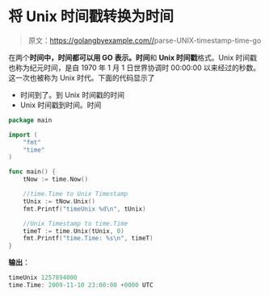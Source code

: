 # 将 Unix 时间戳转换为时间

> 原文：<https://golangbyexample.com//>parse-UNIX-timestamp-time-go

在两个**时间中，时间都可以用 GO 表示。时间**和 **Unix 时间戳**格式。Unix 时间戳也称为纪元时间，是自 1970 年 1 月 1 日世界协调时 00:00:00 以来经过的秒数。这一次也被称为 Unix 时代。下面的代码显示了

*   时间到了。到 Unix 时间戳的时间
*   Unix 时间戳到时间。时间

```go
package main

import (
    "fmt"
    "time"
)

func main() {
    tNow := time.Now()

    //time.Time to Unix Timestamp
    tUnix := tNow.Unix()
    fmt.Printf("timeUnix %d\n", tUnix)

    //Unix Timestamp to time.Time
    timeT := time.Unix(tUnix, 0)
    fmt.Printf("time.Time: %s\n", timeT)
}
```

**输出**：

```go
timeUnix 1257894000
time.Time: 2009-11-10 23:00:00 +0000 UTC
```
